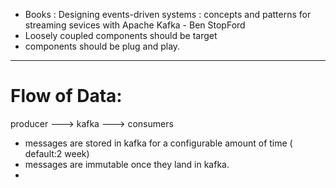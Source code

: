 - Books : Designing events-driven systems : concepts and patterns for streaming sevices with Apache Kafka - Ben StopFord
- Loosely coupled components should be target
- components should be plug and play.


---
# Flow of Data:
producer ---> kafka ---> consumers
- messages are stored in kafka for a configurable amount of time ( default:2 week)
- messages are immutable once they land in kafka.
- 